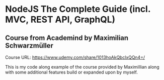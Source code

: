 # NodeJS The Complete Guide (incl. MVC, REST API, GraphQL)
## Course from Academind by Maximilian Schwarzmüller
Course URL: https://www.udemy.com/share/1013hoAkQbclxQQn4=/

This is my code along example of the course provided by Maximillian along with some additional features build or expanded upon by myself.
